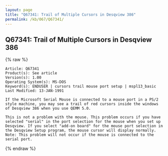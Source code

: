 ```yaml
---
layout: page
title: "Q67341: Trail of Multiple Cursors in Desqview 386"
permalink: /kb/067/Q67341/
---
```


## Q67341: Trail of Multiple Cursors in Desqview 386

{% raw %}

	Article: Q67341
	Product(s): See article
	Version(s): 1.00
	Operating System(s): MS-DOS
	Keyword(s): ENDUSER | cursors trail mouse port setup | mspl13_basic
	Last Modified: 13-JAN-1991
	
	If the Microsoft Serial Mouse is connected to a mouse port in a PS/2
	style machine, you may see a trail of red cursors inside the windows
	of Desqview 386 when you use QEMM 5.0.
	
	This is not a problem with the mouse. This problem occurs if you have
	selected "serial" in the port selection for the mouse when you set up
	Desqview. If you select "add-on board" for the mouse port selection in
	the Desqview Setup program, the mouse cursor will display normally.
	Note: This problem will not occur if the mouse is connected to the
	serial port.

{% endraw %}
